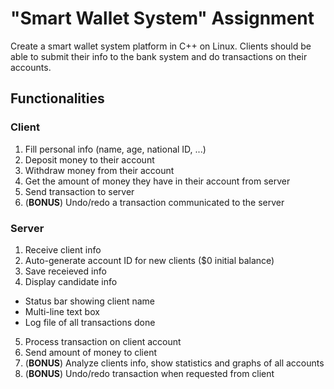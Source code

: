 # "Smart Wallet System" Assignment
Create a smart wallet system platform in C++ on Linux. Clients should be able to submit their info to the bank system and do transactions on their accounts.

## Functionalities
### Client
1. Fill personal info (name, age, national ID, ...)
2. Deposit money to their account
3. Withdraw money from their account
4. Get the amount of money they have in their account from server
5. Send transaction to server
6. (**BONUS**) Undo/redo a transaction communicated to the server

### Server
1. Receive client info
2. Auto-generate account ID for new clients ($0 initial balance)
3. Save receieved info
4. Display candidate info
  - Status bar showing client name
  - Multi-line text box
  - Log file of all transactions done
5. Process transaction on client account
6. Send amount of money to client
7. (**BONUS**) Analyze clients info, show statistics and graphs of all accounts
8. (**BONUS**) Undo/redo transaction when requested from client